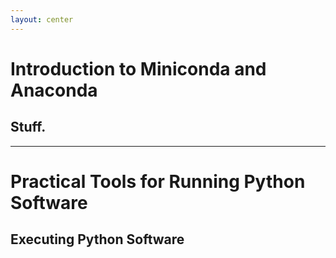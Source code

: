 ```yaml
---
layout: center
---
```


# Introduction to Miniconda and Anaconda
## Stuff.

---

# Practical Tools for Running Python Software
## Executing Python Software 
